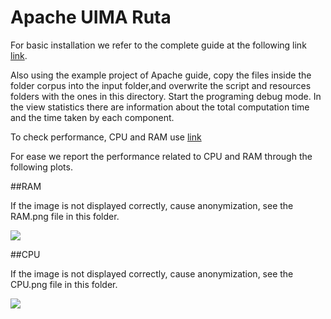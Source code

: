 # Apache UIMA Ruta

For basic installation we refer to the complete guide at the following link [link](https://uima.apache.org/ruta.html).

Also using the example project of Apache guide, copy the files inside the folder corpus into the input folder,and overwrite the script and resources folders with the ones in this directory.
Start the programing debug mode. In the view statistics there are information about the total computation time and the time taken by each component.


To check performance, CPU and RAM use [link](https://visualvm.github.io)

For ease we report the performance related to CPU and RAM through the following plots.

##RAM

If the image is not displayed correctly, cause anonymization, see the RAM.png file in this folder.

![](https://github.com/Scafooo/EMNLP2022/blob/main/UIMA%20Ruta/RAM.png)

##CPU

If the image is not displayed correctly, cause anonymization, see the CPU.png file in this folder.

![](https://github.com/Scafooo/EMNLP2022/blob/main/UIMA%20Ruta/CPU.png)
